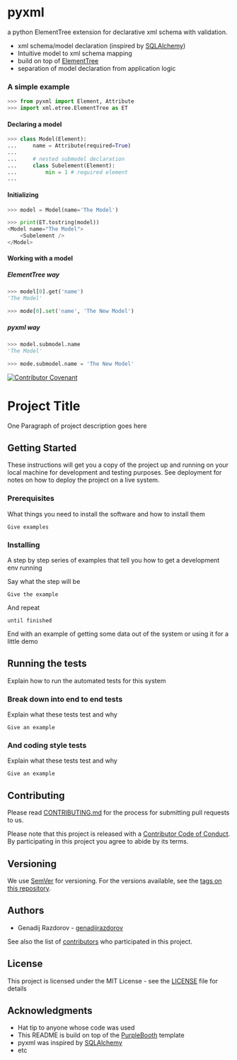 # pyxml

a python ElementTree extension for declarative xml schema with validation.

* xml schema/model declaration (inspired by [SQLAlchemy](https://www.sqlalchemy.org/))
* Intuitive model to xml schema mapping
* build on top of [ElementTree](https://docs.python.org/3/library/xml.etree.elementtree.html)
* separation of model declaration from application logic

### A simple example

~~~python
>>> from pyxml import Element, Attribute
>>> import xml.etree.ElementTree as ET

~~~

#### Declaring a model

~~~python
>>> class Model(Element):
...     name = Attribute(required=True)
...
...     # nested submodel declaration
...     class Subelement(Element):
...         min = 1 # required element
...

~~~

#### Initializing

~~~python
>>> model = Model(name='The Model')

>>> print(ET.tostring(model))
<Model name="The Model">
    <Subelement />
</Model>

~~~

#### Working with a model

##### ElementTree way

~~~python
>>> model[0].get('name')
'The Model'

>>> mode[0].set('name', 'The New Model')

~~~

##### pyxml way

~~~python
>>> model.submodel.name
'The Model'

>>> mode.submodel.name = 'The New Model'

~~~


[![Contributor
Covenant](https://img.shields.io/badge/Contributor%20Covenant-v1.4%20adopted-ff69b4.svg)](code-of-conduct.md)

# Project Title

One Paragraph of project description goes here

## Getting Started

These instructions will get you a copy of the project up and running on your
local machine for development and testing purposes. See deployment for notes on
how to deploy the project on a live system.

### Prerequisites

What things you need to install the software and how to install them

``` Give examples ```

### Installing

A step by step series of examples that tell you how to get a development env
running

Say what the step will be

``` Give the example ```

And repeat

``` until finished ```

End with an example of getting some data out of the system or using it for a
little demo

## Running the tests

Explain how to run the automated tests for this system

### Break down into end to end tests

Explain what these tests test and why

``` Give an example ```

### And coding style tests

Explain what these tests test and why

``` Give an example ```

## Contributing

Please read
[CONTRIBUTING.md](CONTRIBUTING.md) for the process for submitting pull requests
to us.

Please note that this project is released with a [Contributor Code of
Conduct](CODE_OF_CONDUCT.md). By participating in this project you agree to
abide by its terms.

## Versioning

We use [SemVer](http://semver.org/) for versioning. For the versions available,
see the [tags on this
repository](https://github.com/genadijrazdorov/pyxml/tags). 

## Authors

* Genadij Razdorov - [genadijrazdorov](https://github.com/genadijrazdorov)

See also the list of
[contributors](https://github.com/genadijrazdorov/pyxml/contributors) who
participated in this project.

## License

This project is licensed under the MIT License - see the [LICENSE](LICENSE)
file for details

## Acknowledgments

* Hat tip to anyone whose code was used
* This README is build on top of the
  [PurpleBooth](https://gist.github.com/PurpleBooth/109311bb0361f32d87a2)
  template
* pyxml was inspired by [SQLAlchemy]()
* etc


